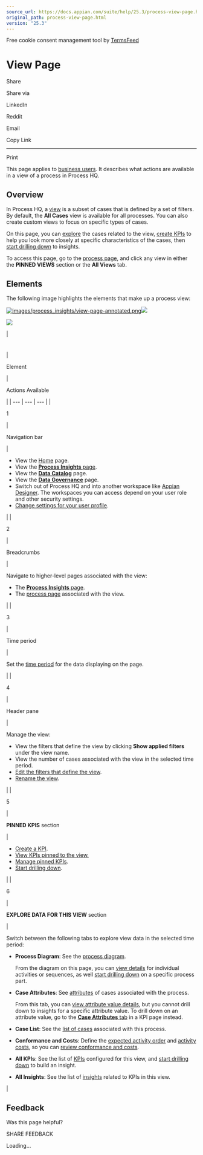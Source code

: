 ```yaml
---
source_url: https://docs.appian.com/suite/help/25.3/process-view-page.html
original_path: process-view-page.html
version: "25.3"
---
```


Free cookie consent management tool by [TermsFeed](https://www.termsfeed.com/)

# View Page

Share

Share via

LinkedIn

Reddit

Email

Copy Link

* * *

Print

This page applies to [business users](processhq.html#-business-users). It describes what actions are available in a view of a process in Process HQ.

## Overview

In Process HQ, a [view](process-views.html) is a subset of cases that is defined by a set of filters. By default, the **All Cases** view is available for all processes. You can also create custom views to focus on specific types of cases.

On this page, you can [explore](explore.html) the cases related to the view, [create KPIs](process-custom-kpis.html) to help you look more closely at specific characteristics of the cases, then [start drilling down](investigate.html) to insights.

To access this page, go to the [process page](process-page.html), and click any view in either the **PINNED VIEWS** section or the **All Views** tab.

## Elements

The following image highlights the elements that make up a process view:

[![images/process_insights/view-page-annotated.png](images/process_insights/view-page-annotated.png)![](/suite/help/25.3/images/rn/zoom_magnify_center.png)](#img749)

[![](images/process_insights/view-page-annotated.png)](#_)

|
#

 |

Element

 |

Actions Available

 |
| --- | --- | --- |
|

1

 |

Navigation bar

 |

-   View the [Home](process-hq-landing-page.html) page.
-   View the [**Process Insights** page](process-insights-page.html).
-   View the [**Data Catalog**](data-catalog-page.html) page.
-   View the [**Data Governance**](data-governance-page.html) page.
-   Switch out of Process HQ and into another workspace like [Appian Designer](welcome-app-designer.html). The workspaces you can access depend on your user role and other security settings.
-   [Change settings for your user profile](Settings_Page.html).

 |
|

2

 |

Breadcrumbs

 |

Navigate to higher-level pages associated with the view:

-   The [**Process Insights** page](process-insights-page.html).
-   The [process page](process-page.html) associated with the view.

 |
|

3

 |

Time period

 |

Set the [time period](explore.html#set-the-time-period) for the data displaying on the page.

 |
|

4

 |

Header pane

 |

Manage the view:

-   View the filters that define the view by clicking **Show applied filters** under the view name.
-   View the number of cases associated with the view in the selected time period.
-   [Edit the filters that define the view](process-views.html#edit-view-filters).
-   [Rename the view](process-views.html#rename-a-view).

 |
|

5

 |

**PINNED KPIS** section

 |

-   [Create a KPI](process-custom-kpis.html#create-a-kpi).
-   [View KPIs pinned to the view.](process-custom-kpis.html#access-a-kpi)
-   [Manage pinned KPIs](process-custom-kpis.html).
-   [Start drilling down](investigate.html).

 |
|

6

 |

**EXPLORE DATA FOR THIS VIEW** section

 |

Switch between the following tabs to explore view data in the selected time period:

-   **Process Diagram**: See the [process diagram](explore.html#review-the-process-diagram).

    From the diagram on this page, you can [view details](explore.html#view-process-part-details) for individual activities or sequences, as well [start drilling down](investigate.html#start-with-the-process-diagram) on a specific process part.

-   **Case Attributes**: See [attributes](explore.html#review-case-attributes) of cases associated with the process.

    From this tab, you can [view attribute value details](explore.html#view-attribute-value-details), but you cannot drill down to insights for a specific attribute value. To drill down on an attribute value, go to the [**Case Attributes** tab](investigate.html#start-with-a-case-attribute) in a KPI page instead.

-   **Case List**: See the [list of cases](explore.html#review-the-case-list) associated with this process.

-   **Conformance and Costs**: Define the [expected activity order](process-views.html#define-the-expected-activity-order) and [activity costs](process-views.html#define-activity-costs), so you can [review conformance and costs](explore.html#review-conformance-and-costs).

-   **All KPIs**: See the list of [KPIs](process-custom-kpis.html) configured for this view, and [start drilling down](investigate.html) to build an insight.

-   **All Insights**: See the list of [insights](collaborate-on-insight.html) related to KPIs in this view.

 |

## Feedback

Was this page helpful?

SHARE FEEDBACK

Loading...
